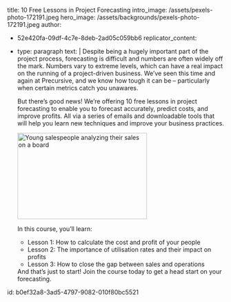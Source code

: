 title: 10 Free Lessons in Project Forecasting
intro_image: /assets/pexels-photo-172191.jpeg
hero_image: /assets/backgrounds/pexels-photo-172191.jpeg
author:
  - 52e420fa-09df-4c7e-8deb-2ad05c059bb6
replicator_content:
  - 
    type: paragraph
    text: |
      Despite being a hugely important part of the project process, forecasting is difficult and numbers are often widely off the mark. Numbers vary to extreme levels, which can have a real impact on the running of a project-driven business. We’ve seen this time and again at Precursive, and we know how tough it can be – particularly when certain metrics catch you unawares.
      
      But there’s good news! We’re offering 10 free lessons in project forecasting to enable you to forecast accurately, predict costs, and improve profits. All via a series of emails and downloadable tools that will help you learn new techniques and improve your business practices.
      
      <img class="alignright wp-image-3500 size-full" src="https://www.precursive.com/assets/media/Project-forecasting-edited.jpg" alt="Young salespeople analyzing their sales on a board" width="300" height="200" />
      
      In this course, you’ll learn:
      <ul>
      <li>Lesson 1: How to calculate the cost and profit of your people</li>
      <li>Lesson 2: The importance of utilisation rates and their impact on profits</li>
      <li>Lesson 3: How to close the gap between sales and operations</li>
      </ul>
      And that’s just to start! Join the course today to get a head start on your forecasting.
id: b0ef32a8-3ad5-4797-9082-010f80bc5521
